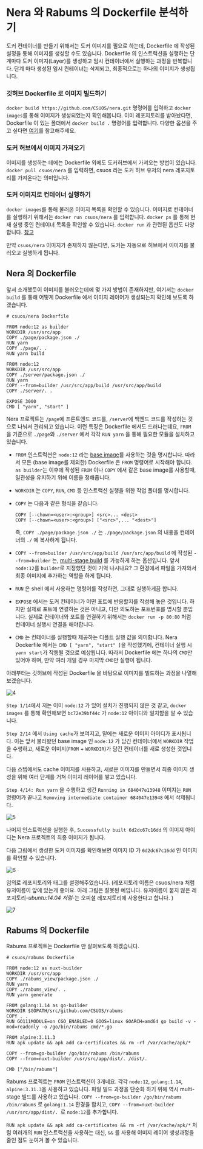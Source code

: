 ﻿# Nera 와 Rabums 의 Dockerfile 분석하기

도커 컨테이너를 만들기 위해서는 도커 이미지를 필요로 하는데, Dockerfile 에 작성된 설정을 통해 이미지를 생성할 수도 있습니다. 
Dockerfile 의 인스트럭션을 실행하는 단계마다 도커 이미지(Layer)를 생성하고 임시 컨테이너에서 실행하는 과정을 반복합니다. 단계 마다 생성된 임시 컨테이너는 삭제되고, 최종적으로는 하나의 이미지가 생성됩니다.


### 깃허브 Dockerfile 로 이미지 빌드하기
`docker build https://github.com/CSUOS/nera.git` 명령어를 입력하고 `docker images`를 통해 이미지가 생성되었는지 확인해봅니다. 
이미 레포지토리를 받아놨다면, Dockerfile 이 있는 폴더에서 `docker build .` 명령어를 입력합니다.
다양한 옵션을 주고 싶다면 [여기](https://docs.docker.com/engine/reference/commandline/build/)를 참고해주세요.

### 도커 허브에서 이미지 가져오기
이미지를 생성하는 데에는 Dockerfile 외에도 도커허브에서 가져오는 방법이 있습니다. 
`docker pull csuos/nera` 를 입력하면, csuos 라는 도커 허브 유저의 nera 레포지토리를 가져온다는 의미입니다. 

### 도커 이미지로 컨테이너 실행하기
`docker images`를 통해 불러온 이미지 목록을 확인할 수 있습니다. 이미지로 컨테이너를 실행하기 위해서는 `docker run csuos/nera` 를 입력합니다. `docker ps` 를 통해 현재 실행 중인 컨테이너 목록을 확인할 수 있습니다.
`docker run` 과 관련된 옵션도 다양합니다. [참고](https://docs.docker.com/engine/reference/commandline/run/)

만약 `csuos/nera` 이미지가 존재하지 않는다면, 도커는 자동으로 허브에서 이미지를 불러오고 실행하게 됩니다.

## Nera 의 Dockerfile

앞서 소개했듯이 이미지를 불러오는데에 몇 가지 방법이 존재하지만, 여기서는 `docker build` 를 통해 어떻게 Dockerfile 에서 이미지 레이어가 생성되는지 확인해 보도록 하겠습니다. 

```
# csuos/nera Dockerfile

FROM node:12 as builder
WORKDIR /usr/src/app
COPY ./page/package.json ./
RUN yarn
COPY ./page/. .
RUN yarn build

FROM node:12
WORKDIR /usr/src/app
COPY ./server/package.json ./
RUN yarn
COPY --from=builder /usr/src/app/build /usr/src/app/build
COPY ./server/. .

EXPOSE 3000
CMD [ "yarn", "start" ]
```
Nera 프로젝트는 `/page`에 프론트엔드 코드를, `/server`에 백엔드 코드를 작성하는 것으로 나눠서 관리되고 있습니다.  이런 특징은 Dockerfile 에서도 드러나는데요, `FROM` 을 기준으로 `./page`와 `./server` 에서 각각 `RUN yarn` 을 통해 필요한 모듈을 설치하고 있습니다.

* `FROM` 인스트럭션은 `node:12` 라는 [base image](https://docs.docker.com/glossary/#base_image)를 사용하는 것을 명시합니다. 따라서 모든 (base image를 제외한) Dockerfile 은 `FROM` 명령어로 시작해야 합니다.  `as builder`는 이후에 작성된 `FROM` 이나 `COPY` 에서 같은 base image를 사용할때, 일관성을 유지하기 위해 이름을 정해줍니다.

* `WORKDIR` 는 `COPY`, `RUN`, `CMD` 등 인스트럭션 실행을 위한 작업 폴더를 명시합니다. 

* `COPY` 는 다음과 같은 형식을 같습니다. 
	```
	COPY [--chown=<user>:<group>] <src>... <dest>
	COPY [--chown=<user>:<group>] ["<src>",... "<dest>"]
	```
	즉, `COPY ./page/package.json ./` 는 `./page/package.json` 의 내용을 컨테이너의 `./` 에 복사하게 됩니다. 

* `COPY --from=builder /usr/src/app/build /usr/src/app/build` 에 작성된 `--from=builder` 는, [multi-stage build](https://docs.docker.com/develop/develop-images/multistage-build/) 를 가능하게 하는 옵션입니다. 앞서 `node:12`를 `builder`로 지정했던 것이 기억 나시나요? 그 환경에서 파일을 가져와서 최종 이미지에 추가하는 역할을 하게 됩니다.

* `RUN` 은 shell 에서 사용하는 명령어를 작성하면, 그대로 실행하게끔 합니다.

* `EXPOSE` 에서는 도커 컨테이너가 어떤 포트에 반응할지를 작성해 놓은 것입니다. 하지만 실제로 포트에 연결하는 것은 아니고, 다만 의도하는 포트번호를 명시할 뿐입니다. 실제로 컨테이너와 포트를 연결하기 위해서는 `docker run -p 80:80` 처럼 컨테이너 실행시 연결을 해야합니다.

* `CMD` 는 컨테이너를 실행할때 제공하는 디폴트 실행 값을 의미합니다. Nera Dockerfile 에서는 `CMD [ "yarn", "start" ]`을 작성했기에, 컨테이너 실행 시 `yarn start`가 작동될 것으로 예상됩니다. 
	따라서 Dockerfile 에는 하나의 `CMD`만 있어야 하며, 만약 여러 개일 경우 마지막 `CMD`만 실행이 됩니다. 
	


아래부터는 깃허브에 작성된 Dockerfile 을 바탕으로 이미지를 빌드하는 과정을 나열해 보겠습니다.

![4](https://user-images.githubusercontent.com/68010286/93007718-f3b01180-f5a6-11ea-93aa-b8c4108f9c79.png)

`Step 1/14`에서 저는 이미 `node:12` 가 있어 설치가 진행되지 않은 것 같고, `docker images` 를 통해 확인해보면 `bc72e39bf44c` 가 `node:12` 아이디와 일치함을 알 수 있습니다.

`Step 2/14` 에서 `Using cache`가 보여지고, 밑에는 새로운 이미지 아이디가 표시됩니다. 이는 앞서 불러왔던 base image 인 `node:12` 가 담긴 컨테이너에서 `WORKDIR` 작업을 수행하고, 새로운 이미지(`FROM`  + `WORKDIR`)가 담긴 컨테이너를 새로 생성한 것입니다.  

다음 스텝에서도 cache 이미지를 사용하고, 새로운 이미지를 만들면서 최종 이미지 생성을 위해 여러 단계를 거쳐 이미지 레이어를 쌓고 있습니다.

`Step 4/14: Run yarn` 을 수행하고 생긴 `Running in 684047e13948` 이미지는 `RUN` 명령어가 끝나고 `Removing intermediate container 684047e13948` 에서 삭제됩니다.


![5](https://user-images.githubusercontent.com/68010286/93007728-13dfd080-f5a7-11ea-8fe5-e385bc304f7f.png)

나머지 인스트럭션을 실행한 후, `Successfully built 6d2dc67c16dd` 의 이미지 아이디는 Nera 프로젝트의 최종 이미지가 됩니다.

다음 그림에서 생성한 도커 이미지를 확인해보면 이미지 ID 가 `6d2dc67c16dd` 인 이미지를 확인할 수 있습니다.

![6](https://user-images.githubusercontent.com/68010286/93007729-16dac100-f5a7-11ea-9685-bfac6919a5c1.png)

임의로 레포지토리와 태그를 설정해주었습니다. (레포지토리 이름은 csuos/nera 처럼 유저이름이 앞에 있는게 좋아요. 아래 그림은 잘못된 예입니다. 유저이름이 붙지 않은 레포지토리-*ubuntu:14.04 처럼*-는 오피셜 레포지토리에 사용한다고 합니다. )

![7](https://user-images.githubusercontent.com/68010286/93007730-16dac100-f5a7-11ea-9730-1fca51a4f548.png)


## Rabums 의 Dockerfile

Rabums 프로젝트는 Dockerfile 만 살펴보도록 하겠습니다.

```
# csuos/rabums Dockerfile

FROM node:12 as nuxt-builder
WORKDIR /usr/src/app
COPY ./rabums_view/package.json ./
RUN yarn
COPY ./rabums_view/. .
RUN yarn generate

FROM golang:1.14 as go-builder
WORKDIR $GOPATH/src/github.com/CSUOS/rabums
COPY . .
RUN GO111MODULE=on CGO_ENABLED=0 GOOS=linux GOARCH=amd64 go build -v -mod=readonly -o /go/bin/rabums cmd/*.go

FROM alpine:3.11.3
RUN apk update && apk add ca-certificates && rm -rf /var/cache/apk/*

COPY --from=go-builder /go/bin/rabums /bin/rabums
COPY --from=nuxt-builder /usr/src/app/dist/. /dist/.

CMD ["/bin/rabums"]
```

Rabums 프로젝트는 `FROM` 인스트럭션이 3개네요. 각각 `node:12`, `golang:1.14`, `alpine:3.11.3`을 사용하고 있습니다.  파일 빌드 과정을 단순화 하기 위해 역시 multi-stage 빌드를 사용하고 있습니다. `COPY --from=go-builder /go/bin/rabums /bin/rabums` 로 `golang:1.14` 환경을 합치고, `COPY --from=nuxt-builder /usr/src/app/dist/. `로 `node:12`를 추가합니다. 

`RUN apk update && apk add ca-certificates && rm -rf /var/cache/apk/*` 처럼 여러개의 `RUN` 인스트럭션을 사용하는 대신,  `&&` 를 사용해 이미지 레이어 생성과정을 줄인 점도 눈여겨 볼 수 있습니다.
